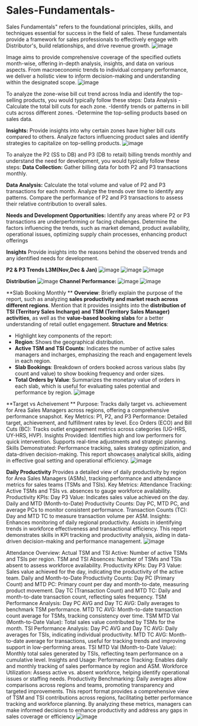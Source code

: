 # Sales-Fundamentals-
Sales Fundamentals" refers to the foundational principles, skills, and techniques essential for success in the field of sales. These fundamentals provide a framework for sales professionals to effectively engage with Distributor's, build relationships, and drive revenue growth.
![image](https://github.com/saideepak21/Sales-Fundamentals-/assets/126313546/290edcaf-b4c3-4603-9145-48555a835043)

Image aims to provide comprehensive coverage of the specified outlets month-wise, offering in-depth analysis, insights, and data on various aspects. 
From macroeconomic trends to individual company performance, we deliver a holistic view to inform decision-making and understanding within the designated scope.
![image](https://github.com/saideepak21/Sales-Fundamentals-/assets/126313546/c742da70-2364-4538-9890-84ad9b8234e3)

To analyze the zone-wise bill cut trend across India and identify the top-selling products, you would typically follow these steps:
Data Analysis
-Calculate the total bill cuts for each zone.
-Identify trends or patterns in bill cuts across different zones.
-Determine the top-selling products based on sales data.

**Insights:**
Provide insights into why certain zones have higher bill cuts compared to others.
Analyze factors influencing product sales and identify strategies to capitalize on top-selling products.
![image](https://github.com/saideepak21/Sales-Fundamentals-/assets/126313546/0fb6c6c1-3644-40d9-8a8a-e6b6f41cb59d)

To analyze the P2 (SS to DB) and P3 (DB to retail) billing trends monthly and understand the need for development, you would typically follow these steps:
**Data Collection:** 
Gather billing data for both P2 and P3 transactions monthly.

**Data Analysis:**
Calculate the total volume and value of P2 and P3 transactions for each month.
Analyze the trends over time to identify any patterns.
Compare the performance of P2 and P3 transactions to assess their relative contribution to overall sales.

**Needs and Development Opportunities:**
Identify any areas where P2 or P3 transactions are underperforming or facing challenges.
Determine the factors influencing the trends, such as market demand, product availability, operational issues, optimizing supply chain processes, enhancing product offerings

**Insights**
Provide insights into the reasons behind the observed trends and any identified needs for development.

**P2 & P3 Trends L3M(Nov,Dec & Jan)**
![image](https://github.com/saideepak21/Sales-Fundamentals-/assets/126313546/120214a1-2a37-46c7-a092-18ae628653a6)
![image](https://github.com/saideepak21/Sales-Fundamentals-/assets/126313546/518c2839-fd6e-4865-ac3e-0d2e74bbb023)
![image](https://github.com/saideepak21/Sales-Fundamentals-/assets/126313546/9ef0fddf-506b-4cec-b4fb-ef3680187659)

**Distribution**
![image](https://github.com/saideepak21/Sales-Fundamentals-/assets/126313546/1cf4d64d-65c7-42ae-955b-9d77ea9b694f)
**Channel Performance:**
![image](https://github.com/saideepak21/Sales-Fundamentals-/assets/126313546/cbc7161e-4f68-4ca4-a3ce-ddc7154e3252)
![image](https://github.com/saideepak21/Sales-Fundamentals-/assets/126313546/5dda63fb-31c7-4798-a7c6-92b94050e4d4)

**Slab Booking Monthly **
**Overview**: Briefly explain the purpose of the report, such as analyzing **sales productivity and market reach across different regions**. Mention that it provides insights into the **distribution of TSI (Territory Sales Incharge) and TSM (Territory Sales Manager) activities**, as well as the **value-based booking slabs** for a better understanding of retail outlet engagement.
**Structure and Metrics**: 
   - Highlight key components of the report:
   - **Region**: Shows the geographical distribution.
   - **Active TSM and TSI Counts**: Indicates the number of active sales managers and incharges, emphasizing the reach and engagement levels in each region.
   - **Slab Bookings**: Breakdown of orders booked across various slabs (by count and value) to show booking frequency and order sizes.
   - **Total Orders by Value**: Summarizes the monetary value of orders in each slab, which is useful for evaluating sales potential and performance by region.
![image](https://github.com/user-attachments/assets/72de82df-bb62-4c97-b12a-c6d8a21e00d4)

**Target vs Acheivement **
Purpose: Tracks daily target vs. achievement for Area Sales Managers across regions, offering a comprehensive performance snapshot.
Key Metrics:
P1, P2, and P3 Performance: Detailed target, achievement, and fulfillment rates by level.
Eco Orders (ECO) and Bill Cuts (BC): Tracks outlet engagement metrics across categories (UG-HRS, UY-HRS, HVP).
Insights Provided:
Identifies high and low performers for quick intervention.
Supports real-time adjustments and strategic planning.
Skills Demonstrated:
Performance tracking, sales strategy optimization, and data-driven decision-making.
This report showcases analytical skills, aiding in effective goal setting and operational efficiency.
![image](https://github.com/user-attachments/assets/5872d463-b6dd-40c3-bfe2-33c741d4c248)

**Daily Productivity**
Provides a detailed view of daily productivity by region for Area Sales Managers (ASMs), tracking performance and attendance metrics for sales teams (TSMs and TSIs).
Key Metrics:
Attendance Tracking: Active TSMs and TSIs vs. absences to gauge workforce availability.
Productivity KPIs:
Day P3 Value: Indicates sales value achieved on the day.
Daily and MTD (Month-to-Date) Productivity Counts: Day PC, MTD PC, and average PCs to monitor consistent performance.
Transaction Counts (TC): Day and MTD TC to measure transaction volume per ASM.
Insights:
Enhances monitoring of daily regional productivity.
Assists in identifying trends in workforce effectiveness and transactional efficiency.
This report demonstrates skills in KPI tracking and productivity analysis, aiding in data-driven decision-making and performance management.
![image](https://github.com/user-attachments/assets/f4945604-e36a-44f8-9885-96ef473c5e4f)

Attendance Overview:
Actual TSM and TSI Active: Number of active TSMs and TSIs per region.
TSM and TSI Absences: Number of TSMs and TSIs absent to assess workforce availability.
Productivity KPIs:
Day P3 Value: Sales value achieved for the day, indicating the productivity of the active team.
Daily and Month-to-Date Productivity Counts:
Day PC (Primary Count) and MTD PC: Primary count per day and month-to-date, measuring product movement.
Day TC (Transaction Count) and MTD TC: Daily and month-to-date transaction count, reflecting sales frequency.
TSM Performance Analysis:
Day PC AVG and Day TC AVG: Daily averages to benchmark TSM performance.
MTD TC AVG: Month-to-date transaction count average for TSMs, tracking consistency over time.
TSM MTD Val (Month-to-Date Value): Total sales value contributed by TSMs for the month.
TSI Performance Analysis:
Day PC AVG and Day TC AVG: Daily averages for TSIs, indicating individual productivity.
MTD TC AVG: Month-to-date average for transactions, useful for tracking trends and improving support in low-performing areas.
TSI MTD Val (Month-to-Date Value): Monthly total sales generated by TSIs, reflecting team performance on a cumulative level.
Insights and Usage:
Performance Tracking: Enables daily and monthly tracking of sales performance by region and ASM.
Workforce Utilization: Assess active vs. absent workforce, helping identify operational issues or staffing needs.
Productivity Benchmarking: Daily averages allow comparisons across regions and teams, promoting transparency and targeted improvements.
This report format provides a comprehensive view of TSM and TSI contributions across regions, facilitating better performance tracking and workforce planning. By analyzing these metrics, managers can make informed decisions to enhance productivity and address any gaps in sales coverage or efficiency
![image](https://github.com/user-attachments/assets/ba38cbfe-947b-43d7-85c0-0c66f9b232e6)


